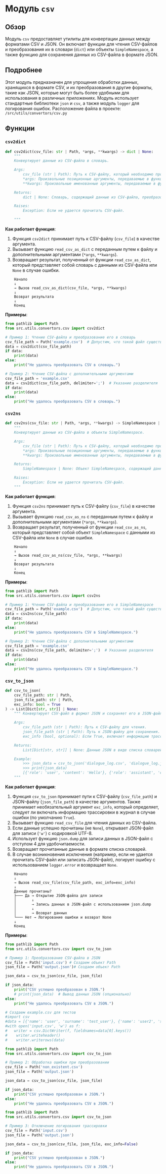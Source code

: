 # Модуль `csv`

## Обзор

Модуль `csv` предоставляет утилиты для конвертации данных между форматами CSV и JSON. Он включает функции для чтения CSV-файлов и преобразования их в словари (`dict`) или объекты `SimpleNamespace`, а также функцию для сохранения данных из CSV-файла в формате JSON.

## Подробнее

Этот модуль предназначен для упрощения обработки данных, хранящихся в формате CSV, и их преобразования в другие форматы, такие как JSON, которые могут быть более удобными для использования в различных приложениях. Модуль использует стандартные библиотеки `json` и `csv`, а также модуль `logger` для логирования ошибок.
Расположение файла в проекте: `/src/utils/convertors/csv.py`

## Функции

### `csv2dict`

```python
def csv2dict(csv_file: str | Path, *args, **kwargs) -> dict | None:
    """
    Конвертирует данные из CSV-файла в словарь.

    Args:
        csv_file (str | Path): Путь к CSV-файлу, который необходимо прочитать.
        *args: Произвольные позиционные аргументы, передаваемые в функцию `read_csv_as_dict`.
        **kwargs: Произвольные именованные аргументы, передаваемые в функцию `read_csv_as_dict`.

    Returns:
        dict | None: Словарь, содержащий данные из CSV-файла, преобразованные в формат JSON, или `None`, если преобразование не удалось.

    Raises:
        Exception: Если не удается прочитать CSV-файл.

    """
```

**Как работает функция**:

1.  Функция `csv2dict` принимает путь к CSV-файлу (`csv_file`) в качестве аргумента.
2.  Вызывает функцию `read_csv_as_dict` с переданным путем к файлу и дополнительными аргументами (`*args`, `**kwargs`).
3.  Возвращает результат, полученный от функции `read_csv_as_dict`, который представляет собой словарь с данными из CSV-файла или `None` в случае ошибки.

```
    Начало
    ↓
    → Вызов read_csv_as_dict(csv_file, *args, **kwargs)
    ↓
    Возврат результата
    ↓
    Конец
```

**Примеры**:

```python
from pathlib import Path
from src.utils.convertors.csv import csv2dict

# Пример 1: Чтение CSV-файла и преобразование его в словарь
csv_file_path = Path('example.csv')  # Допустим, что такой файл существует
data = csv2dict(csv_file_path)
if data:
    print(data)
else:
    print("Не удалось преобразовать CSV в словарь.")

# Пример 2: Чтение CSV-файла с дополнительными аргументами
csv_file_path = 'example.csv'
data = csv2dict(csv_file_path, delimiter=';')  # Указание разделителя
if data:
    print(data)
else:
    print("Не удалось преобразовать CSV в словарь.")
```

### `csv2ns`

```python
def csv2ns(csv_file: str | Path, *args, **kwargs) -> SimpleNamespace | None:
    """
    Конвертирует данные из CSV-файла в объекты SimpleNamespace.

    Args:
        csv_file (str | Path): Путь к CSV-файлу, который необходимо прочитать.
        *args: Произвольные позиционные аргументы, передаваемые в функцию `read_csv_as_ns`.
        **kwargs: Произвольные именованные аргументы, передаваемые в функцию `read_csv_as_ns`.

    Returns:
        SimpleNamespace | None: Объект SimpleNamespace, содержащий данные из CSV-файла, или `None`, если преобразование не удалось.

    Raises:
        Exception: Если не удается прочитать CSV-файл.
    """
```

**Как работает функция**:

1.  Функция `csv2ns` принимает путь к CSV-файлу (`csv_file`) в качестве аргумента.
2.  Вызывает функцию `read_csv_as_ns` с переданным путем к файлу и дополнительными аргументами (`*args`, `**kwargs`).
3.  Возвращает результат, полученный от функции `read_csv_as_ns`, который представляет собой объект `SimpleNamespace` с данными из CSV-файла или `None` в случае ошибки.

```
    Начало
    ↓
    → Вызов read_csv_as_ns(csv_file, *args, **kwargs)
    ↓
    Возврат результата
    ↓
    Конец
```

**Примеры**:

```python
from pathlib import Path
from src.utils.convertors.csv import csv2ns

# Пример 1: Чтение CSV-файла и преобразование его в SimpleNamespace
csv_file_path = Path('example.csv')  # Допустим, что такой файл существует
data = csv2ns(csv_file_path)
if data:
    print(data)
else:
    print("Не удалось преобразовать CSV в SimpleNamespace.")

# Пример 2: Чтение CSV-файла с дополнительными аргументами
csv_file_path = 'example.csv'
data = csv2ns(csv_file_path, delimiter=';')  # Указание разделителя
if data:
    print(data)
else:
    print("Не удалось преобразовать CSV в SimpleNamespace.")
```

### `csv_to_json`

```python
def csv_to_json(
    csv_file_path: str | Path,
    json_file_path: str | Path,
    exc_info: bool = True
) -> List[Dict[str, str]] | None:
    """ Конвертирует CSV-файл в формат JSON и сохраняет его в JSON-файл.

    Args:
        csv_file_path (str | Path): Путь к CSV-файлу для чтения.
        json_file_path (str | Path): Путь к JSON-файлу для сохранения.
        exc_info (bool, optional): Если True, включает информацию трассировки в журнал. По умолчанию True.

    Returns:
        List[Dict[str, str]] | None: Данные JSON в виде списка словарей или None, если преобразование не удалось.

    Example:
        >>> json_data = csv_to_json('dialogue_log.csv', 'dialogue_log.json')
        >>> print(json_data)
        [{'role': 'user', 'content': 'Hello'}, {'role': 'assistant', 'content': 'Hi there!'}]
    """
```

**Как работает функция**:

1.  Функция `csv_to_json` принимает пути к CSV-файлу (`csv_file_path`) и JSON-файлу (`json_file_path`) в качестве аргументов. Также принимает необязательный аргумент `exc_info`, который определяет, следует ли включать информацию трассировки в журнал в случае ошибки (по умолчанию `True`).
2.  Вызывает функцию `read_csv_file` для чтения данных из CSV-файла.
3.  Если данные успешно прочитаны (не `None`), открывает JSON-файл для записи (`'w'`) с кодировкой UTF-8.
4.  Использует функцию `json.dump` для записи данных в JSON-файл с отступом 4 для удобочитаемости.
5.  Возвращает прочитанные данные в формате списка словарей.
6.  В случае возникновения исключения (например, если не удается прочитать CSV-файл или записать JSON-файл), логирует ошибку с использованием `logger.error` и возвращает `None`.

```
    Начало
    ↓
    → Вызов read_csv_file(csv_file_path, exc_info=exc_info)
    ↓
    Данные прочитаны?
    ├─── Да → Открытие JSON-файла для записи
    │       ↓
    │       → Запись данных в JSON-файл с использованием json.dump
    │       ↓
    │       → Возврат данных
    └─── Нет → Логирование ошибки и возврат None
    ↓
    Конец
```

**Примеры**:

```python
from pathlib import Path
from src.utils.convertors.csv import csv_to_json

# Пример 1: Преобразование CSV-файла в JSON
csv_file = Path('input.csv') # Создаем объект Path
json_file = Path('output.json')# Создаем объект Path

json_data = csv_to_json(csv_file, json_file)

if json_data:
    print("CSV успешно преобразован в JSON.")
    # print(json_data)  # Вывод данных JSON (опционально)
else:
    print("Не удалось преобразовать CSV в JSON.")

# Создаем example.csv для тестов
#import csv
#data = [{'name': 'user', 'surname': 'test_user'}, {'name': 'user2', 'surname': 'test_user2'}]
#with open('input.csv', 'w') as f:
#   writer = csv.DictWriter(f, fieldnames=data[0].keys())
#    writer.writeheader()
#    writer.writerows(data)
```
```python
from pathlib import Path
from src.utils.convertors.csv import csv_to_json

# Пример 2: Обработка ошибки при преобразовании
csv_file = Path('non_existent.csv')
json_file = Path('output.json')

json_data = csv_to_json(csv_file, json_file)

if json_data:
    print("CSV успешно преобразован в JSON.")
else:
    print("Не удалось преобразовать CSV в JSON.")
```
```python
from pathlib import Path
from src.utils.convertors.csv import csv_to_json

# Пример 3: Отключение логирования трассировки
csv_file = Path('input.csv')
json_file = Path('output.json')

json_data = csv_to_json(csv_file, json_file, exc_info=False)

if json_data:
    print("CSV успешно преобразован в JSON.")
else:
    print("Не удалось преобразовать CSV в JSON.")